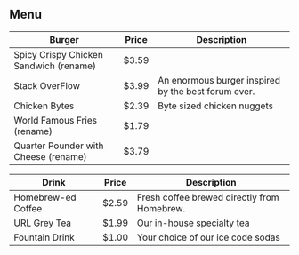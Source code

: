 ## Menu

| Burger | Price | Description |
| - | - | - |
| Spicy Crispy Chicken Sandwich (rename) | $3.59 |  |
| Stack OverFlow | $3.99 | An enormous burger inspired by the best forum ever. |
| Chicken Bytes | $2.39 | Byte sized chicken nuggets |
| World Famous Fries (rename) | $1.79 |  |
| Quarter Pounder with Cheese (rename) | $3.79 |  |

| Drink | Price | Description |
| - | - | - |
| Homebrew-ed Coffee | $2.59 | Fresh coffee brewed directly from Homebrew.  |
| URL Grey Tea | $1.99 | Our in-house specialty tea  |
| Fountain Drink | $1.00 | Your choice of our ice code sodas |